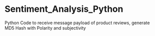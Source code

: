 # Sentiment_Analysis_Python
Python Code to receive message payload of product reviews, generate MD5 Hash with Polarity and subjectivity
